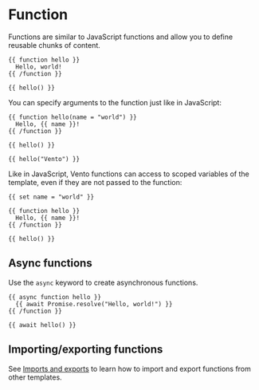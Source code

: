 # Function

Functions are similar to JavaScript functions and allow you to define
reusable chunks of content.

```vento
{{ function hello }}
  Hello, world!
{{ /function }}

{{ hello() }}
```

You can specify arguments to the function just like in JavaScript:

```vento
{{ function hello(name = "world") }}
  Hello, {{ name }}!
{{ /function }}

{{ hello() }}

{{ hello("Vento") }}
```

Like in JavaScript, Vento functions can access to scoped variables of the
template, even if they are not passed to the function:

```vento
{{ set name = "world" }}

{{ function hello }}
  Hello, {{ name }}!
{{ /function }}

{{ hello() }}
```

## Async functions

Use the `async` keyword to create asynchronous functions.

```vento
{{ async function hello }}
  {{ await Promise.resolve("Hello, world!") }}
{{ /function }}

{{ await hello() }}
```

## Importing/exporting functions

See [Imports and exports](./import-export.md) to learn how to import and
export functions from other templates.
